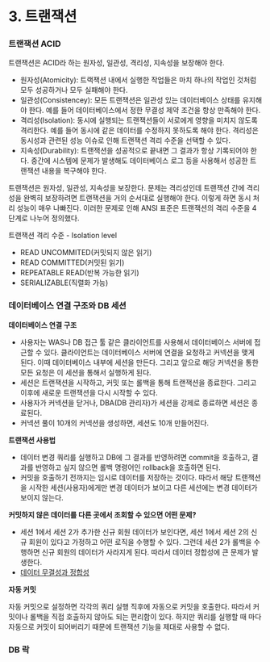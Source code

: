 # 3. 트랜잭션

### 트랜잭션 ACID

트랜잭션은 ACID라 하는 원자성, 일관성, 격리성, 지속성을 보장해야 한다.

- 원자성(Atomicity): 트랙잭션 내에서 실행한 작업들은 마치 하나의 작업인 것처럼 모두 성공하거나 모두 실패해야 한다.
- 일관성(Consistencey): 모든 트랜잭션은 일관성 있는 데이터베이스 상태를 유지해야 한다. 예를 들어 데이터베이스에서 정한 무결성 제약 조건을 항상 만족해야 한다.
- 격리성(Isolation): 동시에 실행되는 트랜잭션들이 서로에게 영향을 미치지 않도록 격리한다. 예를 들어 동시에 같은 데이터를 수정하지 못하도록 해야 한다. 격리성은 동시성과 관련된 성능 이슈로 인해 트랜잭션 격리 수준을 선택할 수 있다.
- 지속성(Durability): 트랜잭션을 성공적으로 끝내면 그 결과가 항상 기록되어야 한다. 중간에 시스템에 문제가 발생해도 데이터베이스 로그 등을 사용해서 성공한 트랜잭션 내용을 복구해야 한다.

트랜잭션은 원자성, 일관성, 지속성을 보장한다. 문제는 격리성인데 트랜잭션 간에 격리성을 완벽히 보장하려면 트랜잭션을 거의 순서대로 실행해야 한다. 이렇게 하면 동시 처리 성능이 매우 나빠진다. 이러한 문제로 인해 ANSI 표준은 트랜잭션의 격리 수준을 4단계로 나누어 정의했다.

트랜잭션 격리 수준 - Isolation level

- READ UNCOMMITED(커밋되지 않은 읽기)
- READ COMMITTED(커밋된 읽기)
- REPEATABLE READ(반복 가능한 읽기)
- SERIALIZABLE(직렬화 가능)

### 데이터베이스 연결 구조와 DB 세션

**데이터베이스 연결 구조**

- 사용자는 WAS나 DB 접근 툴 같은 클라이언트를 사용해서 데이터베이스 서버에 접근할 수 있다. 클라이언트는 데이터베이스 서버에 연결을 요청하고 커넥션을 맺게 된다. 이때 데이터베이스 내부에 세션을 만든다. 그리고 앞으로 해당 커넥션을 통한 모든 요청은 이 세션을 통해서 실행하게 된다.
- 세션은 트랜잭션을 시작하고, 커밋 또는 롤백을 통해 트랜잭션을 종료한다. 그리고 이후에 새로운 트랜잭션을 다시 시작할 수 있다.
- 사용자가 커넥션을 닫거나, DBA(DB 관리자)가 세션을 강제로 종료하면 세션은 종료된다.
- 커넥션 풀이 10개의 커넥션을 생성하면, 세션도 10개 만들어진다.

**트랜잭션 사용법**

- 데이터 변경 쿼리를 실행하고 DB에 그 결과를 반영하려면 commit을 호출하고, 결과를 반영하고 싶지 않으면 롤백 명령어인 rollback을 호출하면 된다.
- 커밋을 호출하기 전까지는 임시로 데이터를 저장하는 것이다. 따라서 해당 트랜잭션을 시작한 세션(사용자)에게만 변경 데이터가 보이고 다른 세션에는 변경 데이터가 보이지 않는다.

**커밋하지 않은 데이터를 다른 곳에서 조회할 수 있으면 어떤 문제?**

- 세션 1에서 세션 2가 추가한 신규 회원 데이터가 보인다면, 세션 1에서 세션 2의 신규 회원이 있다고 가정하고 어떤 로직을 수행할 수 있다. 그런데 세션 2가 롤백을 수행하면 신규 회원의 데이터가 사라지게 된다. 따라서 데이터 정합성에 큰 문제가 발생한다.
- [데이터 무결성과 정합성](/RDBMS/데이터무결성정합성.md)

**자동 커밋**

자동 커밋으로 설정하면 각각의 쿼리 실행 직후에 자동으로 커밋을 호출한다. 따라서 커밋이나 롤백을 직접 호출하지 않아도 되는 편리함이 있다. 하지만 쿼리를 실행할 때 마다 자동으로 커밋이 되어버리기 때문에 트랜잭션 기능을 제대로 사용할 수 없다.

### DB 락